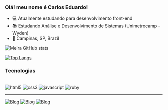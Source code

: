 ### Olá! meu nome é Carlos Eduardo!

- 💻 Atualmente estudando para desenvolvimento front-end
- 📚 Estudando Análise e Desenvolvimento de Sistemas (Unimetrocamp - Wyden)
- 📌 Campinas, SP, Brazil


![Meira GitHub stats](https://github-readme-stats.vercel.app/api?username=tochiu69&show_icons=true&theme=radical)

[![Top Langs](https://github-readme-stats.vercel.app/api/top-langs/?username=anuraghazra&layout=compact)](https://github.com/anuraghazra/github-readme-stats)

### Tecnologias

<div style="Display: inline_block"><br/>
 <img align="center" alt="html5" src="https://img.shields.io/badge/HTML5-E34F26?style=for-the-badge&logo=html5&logoColor=white">
 <img align="center" alt="css3" src="https://img.shields.io/badge/CSS3-1572B6?style=for-the-badge&logo=css3&logoColor=white">
 <img align="center" alt="javascript" src="https://img.shields.io/badge/JavaScript-F7DF1E?style=for-the-badge&logo=javascript&logoColor=black">
 <img align="center" alt="ruby" src="https://img.shields.io/badge/Ruby-CC342D?style=for-the-badge&logo=ruby&logoColor=white">
</div>
<hr>

[![Blog](https://img.shields.io/badge/Gmail-D14836?style=for-the-badge&logo=gmail&logoColor=white
)](eduardomeira110@gmail.com)
[![Blog](https://img.shields.io/badge/LinkedIn-0077B5?style=for-the-badge&logo=linkedin&logoColor=white
)](https://www.linkedin.com/in/eduardo-meira-187689204/)
[![Blog](https://img.shields.io/badge/Instagram-E4405F?style=for-the-badge&logo=instagram&logoColor=white
)](https://www.instagram.com/_meira69/)
